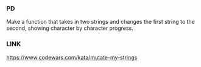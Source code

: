 ### PD
Make a function that takes in two strings and changes the first string to the second, showing character by character progress.

### LINK
https://www.codewars.com/kata/mutate-my-strings